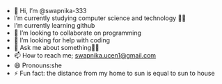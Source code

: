 - 👋 Hi, I’m @swapnika-333
- I’m currently studying computer science and technology 👨‍💻
- I’m currently learning github
- 👯 I’m looking to collaborate on programming
- 🤔 I’m looking for help with coding
- 💬 Ask me about something🤗🤗
- 📫 How to reach me; swapnika.ucen1@gmail.com
- 😄 Pronouns:she
- ⚡ Fun fact: the distance from my home to sun is equal to sun to house

<!---
swapnika-333/swapnika-333 is a ✨ special ✨ repository because its `README.md` (this file) appears on your GitHub profile.
You can click the Preview link to take a look at your changes.
--->
